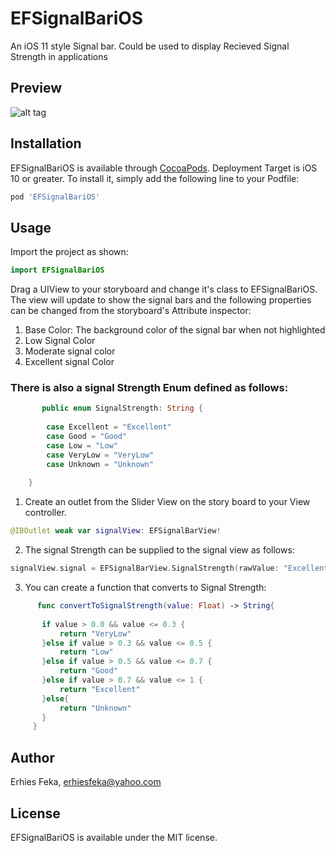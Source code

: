 # EFSignalBariOS
An iOS 11 style Signal bar. Could be used to display Recieved Signal Strength in applications

## Preview
![alt tag](https://media.giphy.com/media/xUOxfkAdGpvH28fIpW/giphy.gif)

## Installation

EFSignalBariOS is available through [CocoaPods](http://cocoapods.org). Deployment Target is iOS 10 or greater. To install
it, simply add the following line to your Podfile:

```ruby
pod 'EFSignalBariOS'
```
## Usage
Import the project as shown:
```swift
import EFSignalBariOS
```
Drag a UIView to your storyboard and change it's class to EFSignalBariOS. The view will update to show the signal bars and the following properties can be changed from the storyboard's Attribute inspector:
1. Base Color: The background color of the signal bar when not highlighted
2. Low Signal Color
3. Moderate signal color
4. Excellent signal Color

### There is also a signal Strength Enum defined as follows:
```swift
       public enum SignalStrength: String {
        
        case Excellent = "Excellent"
        case Good = "Good"
        case Low = "Low"
        case VeryLow = "VeryLow"
        case Unknown = "Unknown"
        
    }
  ```
 1. Create an outlet from the Slider View on the story board to your View controller.
 ```swift
 @IBOutlet weak var signalView: EFSignalBarView!
  ```
 2. The signal Strength can be supplied to the signal view as follows:
  ```swift
 signalView.signal = EFSignalBarView.SignalStrength(rawValue: "Excellent")! //or Good, or Low ...
   ```
 3. You can create a function that converts to Signal Strength:
 ```swift
       func convertToSignalStrength(value: Float) -> String{
        
        if value > 0.0 && value <= 0.3 {
            return "VeryLow"
        }else if value > 0.3 && value <= 0.5 {
            return "Low"
        }else if value > 0.5 && value <= 0.7 {
            return "Good"
        }else if value > 0.7 && value <= 1 {
            return "Excellent"
        }else{
            return "Unknown"
        }
      }
```
## Author

Erhies Feka, erhiesfeka@yahoo.com

## License
EFSignalBariOS is available under the MIT license. 
